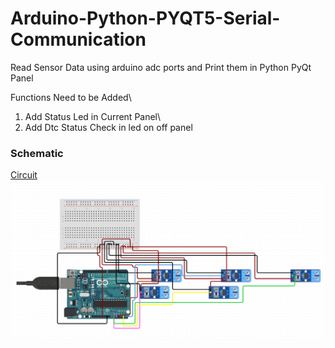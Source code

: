 # Arduino-Python-PYQT5-Serial-Communication
Read Sensor Data using arduino adc ports and Print them in Python PyQt Panel

Functions Need to be Added\
1. Add Status Led in Current Panel\
2. Add Dtc Status Check in led on off panel

### Schematic
[Circuit](https://github.com/AasaiAlangaram/Arduino-Python-PYQT5-Serial-Communication/blob/master/Schematic.PNG)
![](Schematic.PNG)
